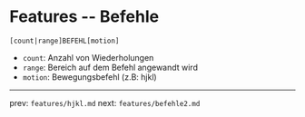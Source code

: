 
# Features -- Befehle



    [count|range]BEFEHL[motion]


* `count`:  Anzahl von Wiederholungen
* `range`:  Bereich auf dem Befehl angewandt wird
* `motion`: Bewegungsbefehl (z.B: hjkl)












-----
prev: `features/hjkl.md`
next: `features/befehle2.md`
